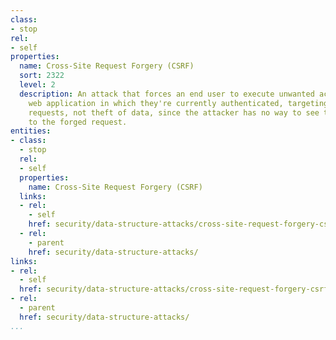 ```yaml
---
class:
- stop
rel:
- self
properties:
  name: Cross-Site Request Forgery (CSRF)
  sort: 2322
  level: 2
  description: An attack that forces an end user to execute unwanted actions on a
    web application in which they're currently authenticated, targeting state-changing
    requests, not theft of data, since the attacker has no way to see the response
    to the forged request.
entities:
- class:
  - stop
  rel:
  - self
  properties:
    name: Cross-Site Request Forgery (CSRF)
  links:
  - rel:
    - self
    href: security/data-structure-attacks/cross-site-request-forgery-csrf.md
  - rel:
    - parent
    href: security/data-structure-attacks/
links:
- rel:
  - self
  href: security/data-structure-attacks/cross-site-request-forgery-csrf.md
- rel:
  - parent
  href: security/data-structure-attacks/
...
```

